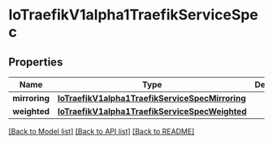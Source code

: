 # IoTraefikV1alpha1TraefikServiceSpec

## Properties
Name | Type | Description | Notes
------------ | ------------- | ------------- | -------------
**mirroring** | [**IoTraefikV1alpha1TraefikServiceSpecMirroring**](IoTraefikV1alpha1TraefikServiceSpecMirroring.md) |  | [optional] 
**weighted** | [**IoTraefikV1alpha1TraefikServiceSpecWeighted**](IoTraefikV1alpha1TraefikServiceSpecWeighted.md) |  | [optional] 

[[Back to Model list]](../README.md#documentation-for-models) [[Back to API list]](../README.md#documentation-for-api-endpoints) [[Back to README]](../README.md)


